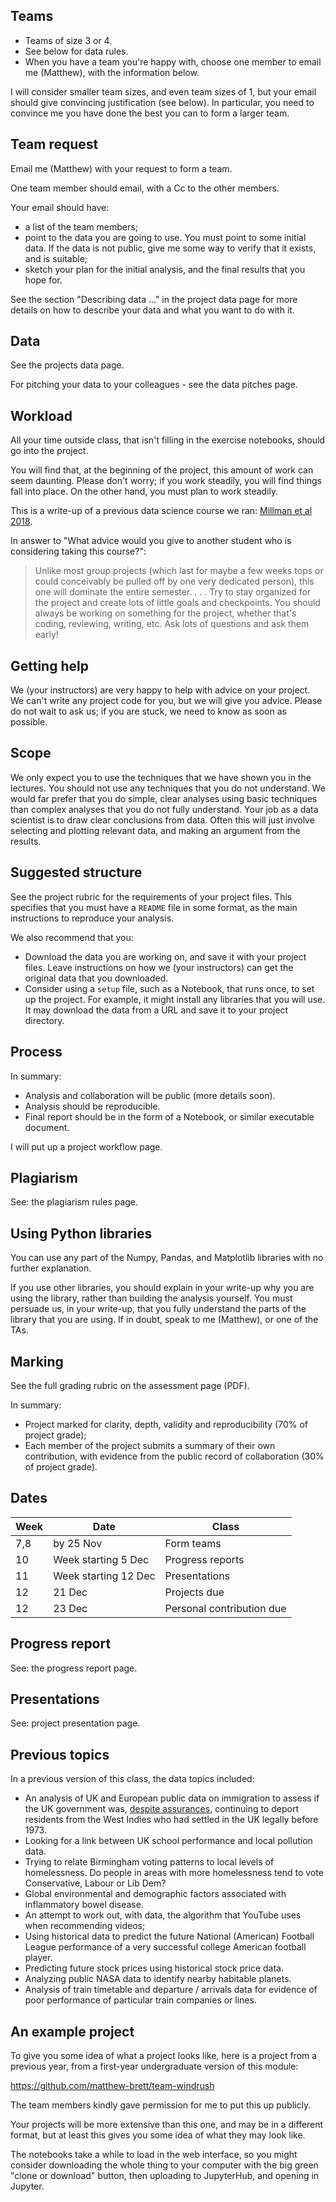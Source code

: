 ## Teams

*   Teams of size 3 or 4.
*   See below for data rules.
*   When you have a team you're happy with, choose one member to email me
    (Matthew), with the information below.

I will consider smaller team sizes, and even team sizes of 1, but your email
should give convincing justification (see below).  In particular, you need to
convince me you have done the best you can to form a larger team.

## Team request

Email me (Matthew) with your request to form a team.

One team member should email, with a Cc to the other members.

Your email should have:

* a list of the team members;
* point to the data you are going to use.  You must point to some initial data.
  If the data is not public, give me some way to verify that it exists, and is
  suitable;
* sketch your plan for the initial analysis, and the final results that you
  hope for.

See the section "Describing data ..." in the project data page for more details
on how to describe your data and what you want to do with it.

## Data

See the projects data page.

For pitching your data to your colleagues - see the data pitches page.

## Workload

All your time outside class, that isn't filling in the exercise notebooks, should go into the project.

You will find that, at the beginning of the project, this amount of work can
seem daunting.  Please don't worry; if you work steadily, you will find things
fall into place.  On the other hand, you must plan to work steadily.

This is a write-up of a previous data science course we ran: [Millman et al 2018](https://www.frontiersin.org/articles/10.3389/fnins.2018.00727).

In answer to "What advice would you give to another student who is considering taking this course?":

> Unlike most group projects (which last for maybe a few weeks
> tops or could conceivably be pulled off by one very dedicated
> person), this one will dominate the entire semester. . . . Try
> to stay organized for the project and create lots of little
> goals and checkpoints. You should always be working on something
> for the project, whether that's coding, reviewing, writing, etc.
> Ask lots of questions and ask them early!

## Getting help

We (your instructors) are very happy to help with advice on your project.  We
can't write any project code for you, but we will give you advice.  Please do
not wait to ask us; if you are stuck, we need to know as soon as possible.

## Scope

We only expect you to use the techniques that we have shown you in the
lectures.  You should not use any techniques that you do not understand.  We
would far prefer that you do simple, clear analyses using basic techniques than
complex analyses that you do not fully understand.  Your job as a data
scientist is to draw clear conclusions from data.  Often this will just involve
selecting and plotting relevant data, and making an argument from the results.

## Suggested structure

See the project rubric for the requirements of your project files.
This specifies that you must have a `README` file in some format, as the main
instructions to reproduce your analysis.

We also recommend that you:

* Download the data you are working on, and save it with your project files.
  Leave instructions on how we (your instructors) can get the original data
  that you downloaded.
* Consider using a `setup` file, such as a Notebook, that runs once, to set up
  the project.  For example, it might install any libraries that you will use.
  It may download the data from a URL and save it to your project directory.

## Process

In summary:

*   Analysis and collaboration will be public (more details soon).
*   Analysis should be reproducible.
*   Final report should be in the form of a Notebook, or similar
    executable document.

I will put up a project workflow page.

## Plagiarism

See: the plagiarism rules page.

## Using Python libraries

You can use any part of the Numpy, Pandas, and Matplotlib libraries with no
further explanation.

If you use other libraries, you should explain in your write-up why you are
using the library, rather than building the analysis yourself.  You must
persuade us, in your write-up, that you fully understand the parts of the
library that you are using.  If in doubt, speak to me (Matthew), or one of the
TAs.

## Marking

See the full grading rubric on the assessment page (PDF).

In summary:

*   Project marked for clarity, depth, validity and reproducibility (70% of
    project grade);
*   Each member of the project submits a summary of their own contribution,
    with evidence from the public record of collaboration (30% of project
    grade).

## Dates

| Week | Date       | Class                     |
| ---- | ---------- | ------------------------- |
| 7,8  | by 25 Nov  | Form teams                |
| 10   | Week starting 5 Dec | Progress reports          |
| 11   | Week starting 12 Dec | Presentations             |
| 12   | 21 Dec     | Projects due              |
| 12   | 23 Dec     | Personal contribution due              |

## Progress report

See: the progress report page.

## Presentations

See: project presentation page.

## Previous topics

In a previous version of this class, the data topics included:

* An analysis of UK and European public data on immigration to assess if the UK
  government was, [despite
  assurances](https://en.wikipedia.org/wiki/Windrush_scandal), continuing to
  deport residents from the West Indies who had settled in the UK legally
  before 1973.
* Looking for a link between UK school performance and local pollution data.
* Trying to relate Birmingham voting patterns to local levels of homelessness.
  Do people in areas with more homelessness tend to vote Conservative, Labour
  or Lib Dem?
* Global environmental and demographic factors associated with inflammatory
  bowel disease.
* An attempt to work out, with data, the algorithm that YouTube uses when
  recommending videos;
* Using historical data to predict the future National (American) Football
  League performance of a very successful college American football player.
* Predicting future stock prices using historical stock price data.
* Analyzing public NASA data to identify nearby habitable planets.
* Analysis of train timetable and departure / arrivals data for evidence of
  poor performance of particular train companies or lines.

## An example project

To give you some idea of what a project looks like, here is a project from a previous year, from a first-year undergraduate version of this module:

<https://github.com/matthew-brett/team-windrush>

The team members kindly gave permission for me to put this up publicly.

Your projects will be more extensive than this one, and may be in a different format, but at least this gives you some idea of what they may look like.

The notebooks take a while to load in the web interface, so you might consider downloading the whole thing to your computer with the big green "clone or download" button, then uploading to JupyterHub, and opening in Jupyter.
